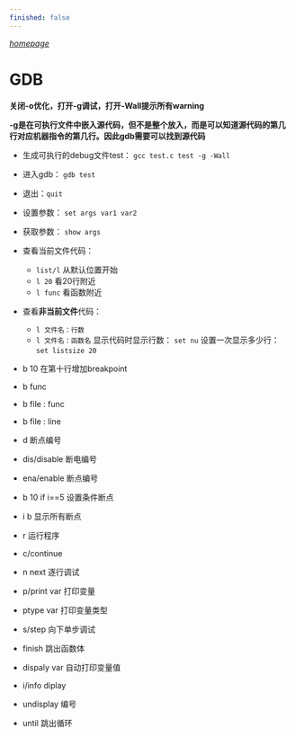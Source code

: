 ```yaml
---
finished: false
---
```


_[homepage](../index.md)_

# GDB

**关闭-o优化，打开-g调试，打开-Wall提示所有warning**

**-g是在可执行文件中嵌入源代码，但不是整个放入，而是可以知道源代码的第几行对应机器指令的第几行。因此gdb需要可以找到源代码**

- 生成可执行的debug文件test：
`gcc test.c test -g -Wall`
- 进入gdb：
`gdb test`
- 退出：`quit`
- 设置参数：
`set args var1 var2`
- 获取参数：
`show args`
- 查看当前文件代码：
    - `list/l` 从默认位置开始
    - `l 20` 看20行附近
    - `l func` 看函数附近
- 查看**非当前文件**代码：
    - `l 文件名：行数`
    - `l 文件名：函数名`
显示代码时显示行数： `set nu`
设置一次显示多少行： `set listsize 20`

- b 10 在第十行增加breakpoint
- b func
- b file : func
- b file : line
- d 断点编号
- dis/disable 断电编号
- ena/enable 断点编号
- b 10 if i==5 设置条件断点
- i b 显示所有断点
- r 运行程序
- c/continue
- n next 逐行调试
- p/print var 打印变量
- ptype var  打印变量类型
- s/step 向下单步调试
- finish 跳出函数体
- dispaly var 自动打印变量值
- i/info diplay
- undisplay 编号
- until 跳出循环


